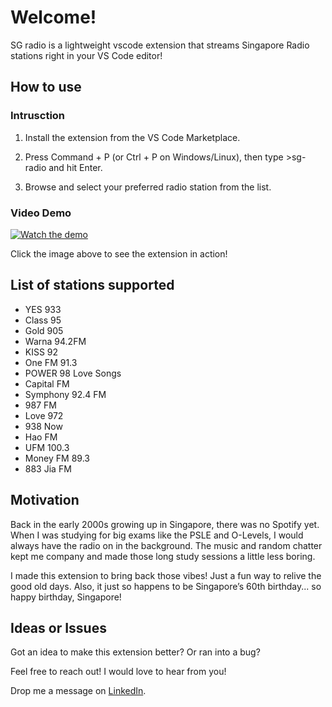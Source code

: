 # Welcome!

SG radio is a lightweight vscode extension that streams Singapore Radio stations right in your VS Code editor!

## How to use

### Intrusction
1. Install the extension from the VS Code Marketplace.

2. Press Command + P (or Ctrl + P on Windows/Linux), then type >sg-radio and hit Enter.

3. Browse and select your preferred radio station from the list.

### Video Demo

[![Watch the demo](https://img.youtube.com/vi/QftFJei0v4g/0.jpg)](https://youtu.be/QftFJei0v4g)

Click the image above to see the extension in action!

## List of stations supported

- YES 933
- Class 95
- Gold 905
- Warna 94.2FM
- KISS 92
- One FM 91.3
- POWER 98 Love Songs
- Capital FM
- Symphony 92.4 FM
- 987 FM
- Love 972
- 938 Now
- Hao FM
- UFM 100.3
- Money FM 89.3
- 883 Jia FM

## Motivation

Back in the early 2000s growing up in Singapore, there was no Spotify yet. When I was studying for big exams like the PSLE and O-Levels, 
I would always have the radio on in the background. The music and random chatter kept me company and made those long study sessions a little less boring.

I made this extension to bring back those vibes! Just a fun way to relive the good old days. Also, it just so happens to be Singapore’s 60th birthday... so happy birthday, Singapore!

## Ideas or Issues
Got an idea to make this extension better? Or ran into a bug?

Feel free to reach out! I would love to hear from you!

Drop me a message on [LinkedIn](https://www.linkedin.com/in/bryanhce/).